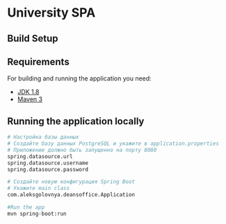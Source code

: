 # University SPA

## Build Setup

## Requirements

For building and running the application you need:

- [JDK 1.8](http://www.oracle.com/technetwork/java/javase/downloads/jdk8-downloads-2133151.html)
- [Maven 3](https://maven.apache.org)

## Running the application locally
``` bash
# Настройка базы данных
# Создайте базу данных PostgreSQL и укажите в application.properties
# Приложение должно быть запущенно на порту 8080
spring.datasource.url
spring.datasource.username
spring.datasource.password

# Создайте новую конфигурация Spring Boot
# Укажите main class
com.aleksgolovnya.deansoffice.Application

#Run the app
mvn spring-boot:run
```